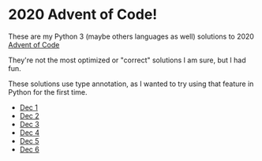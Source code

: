 # 2020 Advent of Code!

These are my Python 3 (maybe others languages as well) solutions to 2020 [Advent of Code](https://adventofcode.com/)

They're not the most optimized or "correct" solutions I am sure, but I had fun. 

These solutions use type annotation, as I wanted to try using that feature in Python for the first time.

- [Dec 1](https://adventofcode.com/2020/day/1)
- [Dec 2](https://adventofcode.com/2020/day/2)
- [Dec 3](https://adventofcode.com/2020/day/3)
- [Dec 4](https://adventofcode.com/2020/day/4)
- [Dec 5](https://adventofcode.com/2020/day/5)
- [Dec 6](https://adventofcode.com/2020/day/6)